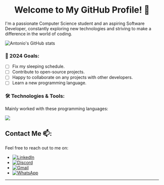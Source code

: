 <h1 align=center>
 Welcome to My GitHub Profile! 👋
</h1> 

I'm a passionate Computer Science student and an aspiring Software Developer, constantly exploring new technologies and striving to make a difference in the world of coding.

![Antonio's GitHub stats](https://github-readme-stats.vercel.app/api?username=eMhctaCtnaCuoY&show_icons=true&theme=radical)

### 🎯 2024 Goals:
- [ ] Fix my sleeping schedule.
- [ ] Contribute to open-source projects.
- [ ] Happy to collaborate on any projects with other developers.
- [ ] Learn a new programming language.

### 🛠️ Technologies & Tools:
<p>
  Mainly worked with these programming languages:
</p>

<p 
  <a href="https://skillicons.dev">
    <img src="https://skillicons.dev/icons?i=js,html,css,cpp,java,python&theme=dark&perline=3" />
  </a>
</p>

## Contact Me 📫:
Feel free to reach out to me on:
- [![LinkedIn](https://img.shields.io/badge/-LinkedIn-0A66C2?style=flat&logo=LinkedIn&logoColor=white)](https://www.linkedin.com/in/antonio-yanchev-00a938227/)
- [![Discord](https://img.shields.io/badge/Discord-%235865F2.svg?style=flat-square&logo=discord&logoColor=white)](https://discord.com/users/267356966299369493)
- [![Gmail](https://img.shields.io/badge/Gmail-D14836?style=flat-square&logo=gmail&logoColor=white)](mailto:antonio.yanchev@gmail.com)
- [![WhatsApp](https://img.shields.io/badge/-WhatsApp-25D366?style=flat&logo=WhatsApp&logoColor=white)](https://wa.me/+447464725420)

---
